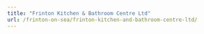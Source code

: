 ```yaml
---
title: "Frinton Kitchen & Bathroom Centre Ltd"
url: /frinton-on-sea/frinton-kitchen-and-bathroom-centre-ltd/
---
```

